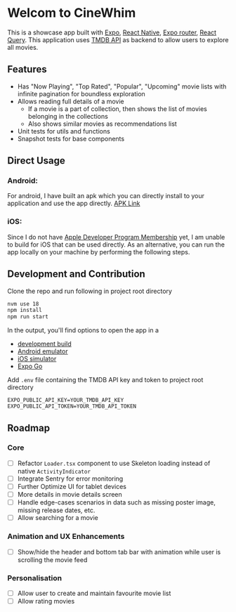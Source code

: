 # Welcom to CineWhim

This is a showcase app built with [Expo](https://expo.dev), [React Native](https://reactnative.dev/), [Expo router](https://docs.expo.dev/router/introduction/), [React Query](https://tanstack.com/query/v3). This application uses [TMDB API](https://developer.themoviedb.org/reference/intro/getting-started) as backend to allow users to explore all movies.

## Features

- Has "Now Playing", "Top Rated", "Popular", "Upcoming" movie lists with infinite pagination for boundless exploration
- Allows reading full details of a movie
  - If a movie is a part of collection, then shows the list of movies belonging in the collections
  - Also shows similar movies as recommendations list
- Unit tests for utils and functions
- Snapshot tests for base components

## Direct Usage

### Android:

For android, I have built an apk which you can directly install to your application and use the app directly.
[APK Link](https://expo.dev/accounts/yashbhalodi007/projects/cinewhim/builds/91405d09-cb2c-4b4a-a0a5-8fbb1a712dec)

### iOS:

Since I do not have [Apple Developer Program Membership](https://developer.apple.com/programs) yet, I am unable to build for iOS that can be used directly. As an alternative, you can run the app locally on your machine by performing the following steps.

## Development and Contribution

Clone the repo and run following in project root directory

```bash
nvm use 18
npm install
npm run start
```

In the output, you'll find options to open the app in a

- [development build](https://docs.expo.dev/develop/development-builds/introduction/)
- [Android emulator](https://docs.expo.dev/workflow/android-studio-emulator/)
- [iOS simulator](https://docs.expo.dev/workflow/ios-simulator/)
- [Expo Go](https://expo.dev/go)

Add `.env` file containing the TMDB API key and token to project root directory

```
EXPO_PUBLIC_API_KEY=YOUR_TMDB_API_KEY
EXPO_PUBLIC_API_TOKEN=YOUR_TMDB_API_TOKEN
```

## Roadmap

### Core

- [ ] Refactor `Loader.tsx` component to use Skeleton loading instead of native `ActivityIndicator`
- [ ] Integrate Sentry for error monitoring
- [ ] Further Optimize UI for tablet devices
- [ ] More details in movie details screen
- [ ] Handle edge-cases scenarios in data such as missing poster image, missing release dates, etc.
- [ ] Allow searching for a movie

### Animation and UX Enhancements

- [ ] Show/hide the header and bottom tab bar with animation while user is scrolling the movie feed

### Personalisation

- [ ] Allow user to create and maintain favourite movie list
- [ ] Allow rating movies
